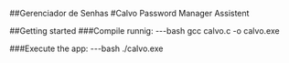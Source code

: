 ##Gerenciador de Senhas
#Calvo Password Manager Assistent

##Getting started
###Compile runnig:
---bash gcc calvo.c -o calvo.exe

###Execute the app:
---bash ./calvo.exe
